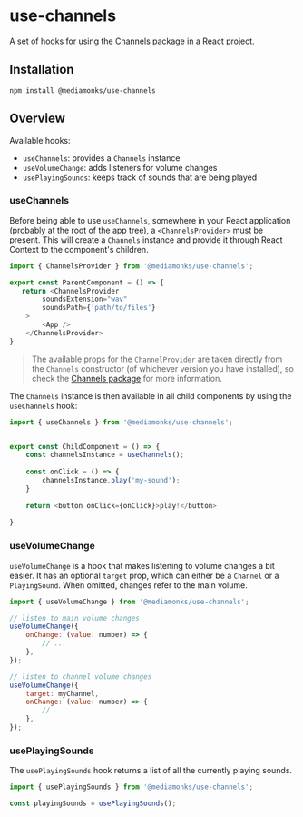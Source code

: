 # use-channels

A set of hooks for using the [Channels](https://www.npmjs.com/package/@mediamonks/channels) package in a React project.

## Installation
```
npm install @mediamonks/use-channels
```

## Overview

Available hooks: 
- `useChannels`: provides a `Channels` instance
- `useVolumeChange`: adds listeners for volume changes
- `usePlayingSounds`: keeps track of sounds that are being played

### useChannels
Before being able to use `useChannels`, somewhere in your React application (probably at the root of the app tree), a `<ChannelsProvider>` must be present. This will create a `Channels` instance and provide it through React Context to the component's children. 

```javascript
import { ChannelsProvider } from '@mediamonks/use-channels';

export const ParentComponent = () => {
   return <ChannelsProvider
        soundsExtension="wav"
        soundsPath={'path/to/files'}
    >
        <App />
    </ChannelsProvider>
}
```

> The available props for the `ChannelProvider` are taken directly from the `Channels` constructor (of whichever version you have installed), so check the [Channels package](https://www.npmjs.com/package/@mediamonks/channels) for more information.

The `Channels` instance is then available in all child components by using the `useChannels` hook:

```javascript
import { useChannels } from '@mediamonks/use-channels';


export const ChildComponent = () => {
    const channelsInstance = useChannels();
    
    const onClick = () => {
        channelsInstance.play('my-sound');
    }
    
    return <button onClick={onClick}>play!</button>
    
}
```

### useVolumeChange

`useVolumeChange` is a hook that makes listening to volume changes a bit easier. It has an optional `target` prop, which can either be a `Channel` or a `PlayingSound`. When omitted, changes refer to the main volume. 

```javascript
import { useVolumeChange } from '@mediamonks/use-channels';

// listen to main volume changes
useVolumeChange({
    onChange: (value: number) => {
        // ...
    },
});

// listen to channel volume changes
useVolumeChange({
    target: myChannel,
    onChange: (value: number) => {
        // ...
    },
});
```

### usePlayingSounds

The `usePlayingSounds` hook returns a list of all the currently playing sounds.

```javascript
import { usePlayingSounds } from '@mediamonks/use-channels';

const playingSounds = usePlayingSounds();


```